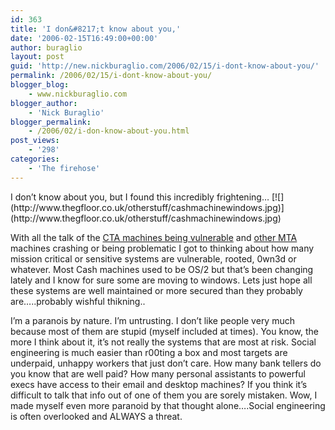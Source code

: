```yaml
---
id: 363
title: 'I don&#8217;t know about you,'
date: '2006-02-15T16:49:00+00:00'
author: buraglio
layout: post
guid: 'http://new.nickburaglio.com/2006/02/15/i-dont-know-about-you/'
permalink: /2006/02/15/i-dont-know-about-you/
blogger_blog:
    - www.nickburaglio.com
blogger_author:
    - 'Nick Buraglio'
blogger_permalink:
    - /2006/02/i-don-know-about-you.html
post_views:
    - '298'
categories:
    - 'The firehose'
---
```


<div></div>I don’t know about you, but I found this incredibly frightening…  
[![](http://www.thegfloor.co.uk/otherstuff/cashmachinewindows.jpg)](http://www.thegfloor.co.uk/otherstuff/cashmachinewindows.jpg)

With all the talk of the [CTA machines being vulnerable](http://www.ctatattler.com/2006/02/cta_info_screen.html) and [other MTA ](http://img26.exs.cx/img26/5349/dsc019149tz.jpg) machines crashing or being problematic I got to thinking about how many mission critical or sensitive systems are vulnerable, rooted, 0wn3d or whatever. Most Cash machines used to be OS/2 but that’s been changing lately and I know for sure some are moving to windows. Lets just hope all these systems are well maintained or more secured than they probably are…..probably wishful thikning..

I’m a paranois by nature. I’m untrusting. I don’t like people very much because most of them are stupid (myself included at times). You know, the more I think about it, it’s not really the systems that are most at risk. Social engineering is much easier than r00ting a box and most targets are underpaid, unhappy workers that just don’t care. How many bank tellers do you know that are well paid? How many personal assistants to powerful execs have access to their email and desktop machines? If you think it’s difficult to talk that info out of one of them you are sorely mistaken. Wow, I made myself even more paranoid by that thought alone….Social engineering is often overlooked and ALWAYS a threat.

<div></div>